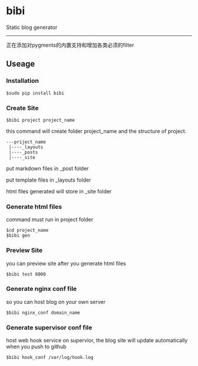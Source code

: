 # bibi
Static blog generator

-------------------
正在添加对pygments的内置支持和增加各类必须的filter

## Useage

### Installation

    $sudo pip install bibi

### Create Site

    $bibi project project_name


this command will create folder project_name and the structure of project.

    ---priject_name
     |----_layouts
     |----_posts
     |----_site
 
 put markdown files in _post folder
 
 put template files in _layouts folder
 
 html files generated will store in _site folder
 
### Generate html files

command must run in project folder

    $cd project_name
    $bibi gen


### Preview Site

you can preview site after you generate html files

    $bibi test 8000


### Generate nginx conf file

so you can host blog on your own server


    $bibi nginx_conf domain_name


### Generate supervisor conf file

host web hook service on supervior, the blog site will update automatically when you push to github


    $bibi hook_conf /var/log/hook.log


